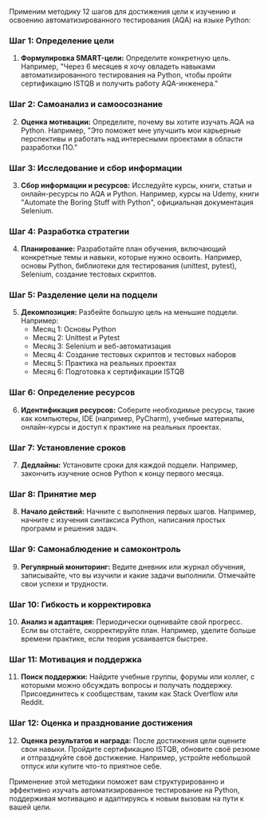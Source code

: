 Применим методику 12 шагов для достижения цели к изучению и освоению автоматизированного тестирования (AQA) на языке Python:

### Шаг 1: Определение цели
1. **Формулировка SMART-цели:** Определите конкретную цель. Например, "Через 6 месяцев я хочу овладеть навыками автоматизированного тестирования на Python, чтобы пройти сертификацию ISTQB и получить работу AQA-инженера."

### Шаг 2: Самоанализ и самоосознание
2. **Оценка мотивации:** Определите, почему вы хотите изучать AQA на Python. Например, "Это поможет мне улучшить мои карьерные перспективы и работать над интересными проектами в области разработки ПО."

### Шаг 3: Исследование и сбор информации
3. **Сбор информации и ресурсов:** Исследуйте курсы, книги, статьи и онлайн-ресурсы по AQA и Python. Например, курсы на Udemy, книги "Automate the Boring Stuff with Python", официальная документация Selenium.

### Шаг 4: Разработка стратегии
4. **Планирование:** Разработайте план обучения, включающий конкретные темы и навыки, которые нужно освоить. Например, основы Python, библиотеки для тестирования (unittest, pytest), Selenium, создание тестовых скриптов.

### Шаг 5: Разделение цели на подцели
5. **Декомпозиция:** Разбейте большую цель на меньшие подцели. Например:
   - Месяц 1: Основы Python
   - Месяц 2: Unittest и Pytest
   - Месяц 3: Selenium и веб-автоматизация
   - Месяц 4: Создание тестовых скриптов и тестовых наборов
   - Месяц 5: Практика на реальных проектах
   - Месяц 6: Подготовка к сертификации ISTQB

### Шаг 6: Определение ресурсов
6. **Идентификация ресурсов:** Соберите необходимые ресурсы, такие как компьютеры, IDE (например, PyCharm), учебные материалы, онлайн-курсы и доступ к практике на реальных проектах.

### Шаг 7: Установление сроков
7. **Дедлайны:** Установите сроки для каждой подцели. Например, закончить изучение основ Python к концу первого месяца.

### Шаг 8: Принятие мер
8. **Начало действий:** Начните с выполнения первых шагов. Например, начните с изучения синтаксиса Python, написания простых программ и решения задач.

### Шаг 9: Самонаблюдение и самоконтроль
9. **Регулярный мониторинг:** Ведите дневник или журнал обучения, записывайте, что вы изучили и какие задачи выполнили. Отмечайте свои успехи и трудности.

### Шаг 10: Гибкость и корректировка
10. **Анализ и адаптация:** Периодически оценивайте свой прогресс. Если вы отстаёте, скорректируйте план. Например, уделите больше времени практике, если теория усваивается быстрее.

### Шаг 11: Мотивация и поддержка
11. **Поиск поддержки:** Найдите учебные группы, форумы или коллег, с которыми можно обсуждать вопросы и получать поддержку. Присоединитесь к сообществам, таким как Stack Overflow или Reddit.

### Шаг 12: Оценка и празднование достижения
12. **Оценка результатов и награда:** После достижения цели оцените свои навыки. Пройдите сертификацию ISTQB, обновите своё резюме и отпразднуйте своё достижение. Например, устройте небольшой отпуск или купите что-то приятное себе.

Применение этой методики поможет вам структурированно и эффективно изучать автоматизированное тестирование на Python, поддерживая мотивацию и адаптируясь к новым вызовам на пути к вашей цели.
